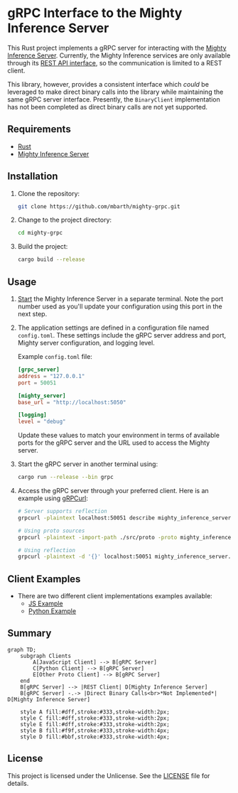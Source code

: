 # gRPC Interface to the Mighty Inference Server

This Rust project implements a gRPC server for interacting with the [Mighty Inference Server](https://max.io/mighty.html). Currently, the Mighty Inference services 
are only available through its [REST API interface](https://max.io/documentation.html), so the communication is limited to a REST client.

This library, however, provides a consistent interface which _could_ be leveraged to make direct binary calls into the library while maintaining the same gRPC 
server interface. Presently, the `BinaryClient` implementation has not been completed as direct binary calls are not yet supported.

## Requirements
- [Rust](https://www.rust-lang.org/tools/install)
- [Mighty Inference Server](https://max.io/documentation.html)

## Installation

1. Clone the repository:

    ```bash
    git clone https://github.com/mbarth/mighty-grpc.git
    ```

2. Change to the project directory:

    ```bash
    cd mighty-grpc
    ```

3. Build the project:

    ```bash
    cargo build --release
    ```

## Usage

1. [Start](https://max.io/documentation.html#Installation%20and%20Quick%20Start) the Mighty Inference Server in a separate terminal. 
   Note the port number used as you'll update your configuration using this port in the next step.

2. The application settings are defined in a configuration file named `config.toml`. These settings include the gRPC server address and port, Mighty server configuration, 
and logging level.

    Example `config.toml` file:
    
    ```toml
    [grpc_server]
    address = "127.0.0.1"
    port = 50051
    
    [mighty_server]
    base_url = "http://localhost:5050"
    
    [logging]
    level = "debug"
    ```
    Update these values to match your environment in terms of available ports for the gRPC server and the URL used to access the Mighty server.

3. Start the gRPC server in another terminal using:

    ```bash
    cargo run --release --bin grpc
    ```

4. Access the gRPC server through your preferred client. Here is an example using [gRPCurl](https://github.com/fullstorydev/grpcurl):

    ```bash
    # Server supports reflection
    grpcurl -plaintext localhost:50051 describe mighty_inference_server.MightyInference
    
    # Using proto sources
    grpcurl -plaintext -import-path ./src/proto -proto mighty_inference.proto -d '{}' localhost:50051 mighty_inference_server.MightyInference.Metadata
    
    # Using reflection
    grpcurl -plaintext -d '{}' localhost:50051 mighty_inference_server.MightyInference.HealthCheck
    ```

## Client Examples

- There are two different client implementations examples available:
  - [JS Example](client-examples/js/README.md)
  - [Python Example](client-examples/python/README.md)

## Summary

```mermaid
graph TD;
    subgraph Clients
        A[JavaScript Client] --> B[gRPC Server]
        C[Python Client] --> B[gRPC Server]
        E[Other Proto Client] --> B[gRPC Server]
    end
    B[gRPC Server] --> |REST Client| D[Mighty Inference Server]
    B[gRPC Server] -.-> |Direct Binary Calls<br>*Not Implemented*| D[Mighty Inference Server]

    style A fill:#dff,stroke:#333,stroke-width:2px;
    style C fill:#dff,stroke:#333,stroke-width:2px;
    style E fill:#dff,stroke:#333,stroke-width:2px;
    style B fill:#f9f,stroke:#333,stroke-width:4px;
    style D fill:#bbf,stroke:#333,stroke-width:4px;
```

## License

This project is licensed under the Unlicense. See the [LICENSE](LICENSE) file for details.
